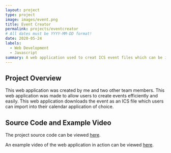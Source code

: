 ```yaml
---
layout: project
type: project
image: images/event.png
title: Event Creator
permalink: projects/eventcreator
# All dates must be YYYY-MM-DD format!
date: 2020-05-24
labels:
  - Web Development
  - Javascript
summary: A web application used to creat ICS event files which can be imported into a calendar. 
---
```


## Project Overview 

This web application was created by me and two other team members. This web application was made to allow users to create events efficiently and easily. This web application downloads the event as an ICS file which users can import into their calendar application of choice. 

## Source Code and Example Video

The project source code can be viewed <a href="https://github.com/pickled-beets/pickledbeets">here</a>. 

An example video of the web application in action can be viewed <a href="https://www.youtube.com/watch?v=VCi6O7J2z9s&feature=youtu.be">here</a>. 
